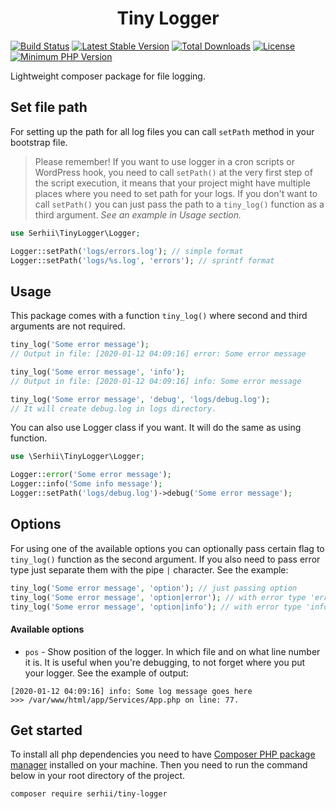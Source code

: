<h1 align="center">Tiny Logger</h1>

[![Build Status](https://img.shields.io/endpoint.svg?url=https%3A%2F%2Factions-badge.atrox.dev%2FSerhiiCho%2Ftiny-logger%2Fbadge&style=flat)](https://actions-badge.atrox.dev/SerhiiCho/tiny-logger/goto)
[![Latest Stable Version](https://poser.pugx.org/serhii/tiny-logger/v/stable)](https://packagist.org/packages/serhii/tiny-logger)
[![Total Downloads](https://poser.pugx.org/serhii/tiny-logger/downloads)](https://packagist.org/packages/serhii/tiny-logger)
[![License](https://poser.pugx.org/serhii/tiny-logger/license)](https://packagist.org/packages/serhii/tiny-logger)
<a href="https://php.net/" rel="nofollow"><img src="https://camo.githubusercontent.com/2b1ed18c21257b0a1e6b8568010e6e8f3636e6d5/68747470733a2f2f696d672e736869656c64732e696f2f62616467652f7068702d253345253344253230372e312d3838393242462e7376673f7374796c653d666c61742d737175617265" alt="Minimum PHP Version" style="max-width:100%;"></a>

Lightweight composer package for file logging.

## Set file path

For setting up the path for all log files you can call `setPath` method in your bootstrap file.

> Please remember! If you want to use logger in a cron scripts or WordPress hook, you need to call `setPath()` at the very first step of the script execution, it means that your project might have multiple places where you need to set path for your logs. If you don't want to call `setPath()` you can just pass the path to a `tiny_log()` function as a third argument. _See an example in Usage section._

```php
use Serhii\TinyLogger\Logger;

Logger::setPath('logs/errors.log'); // simple format
Logger::setPath('logs/%s.log', 'errors'); // sprintf format
```

## Usage

This package comes with a function `tiny_log()` where second and third arguments are not required.

```php
tiny_log('Some error message');
// Output in file: [2020-01-12 04:09:16] error: Some error message

tiny_log('Some error message', 'info');
// Output in file: [2020-01-12 04:09:16] info: Some error message

tiny_log('Some error message', 'debug', 'logs/debug.log');
// It will create debug.log in logs directory.
````

You can also use Logger class if you want. It will do the same as using function.

```php
use \Serhii\TinyLogger\Logger;

Logger::error('Some error message');
Logger::info('Some info message');
Logger::setPath('logs/debug.log')->debug('Some error message');
````

## Options

For using one of the available options you can optionally pass certain flag to `tiny_log()` function as the second argument. If you also need to pass error type just separate them with the pipe `|` character. See the example:

```php
tiny_log('Some error message', 'option'); // just passing option
tiny_log('Some error message', 'option|error'); // with error type 'error'
tiny_log('Some error message', 'option|info'); // with error type 'info'
```

#### Available options

- `pos` - Show position of the logger. In which file and on what line number it is. It is useful when you're debugging, to not forget where you put your logger. See the example of output:

```text
[2020-01-12 04:09:16] info: Some log message goes here
>>> /var/www/html/app/Services/App.php on line: 77.
```

## Get started

To install all php dependencies you need to have [Composer PHP package manager](https://getcomposer.org) installed on your machine. Then you need to run the command below in your root directory of the project.

```bash
composer require serhii/tiny-logger
```